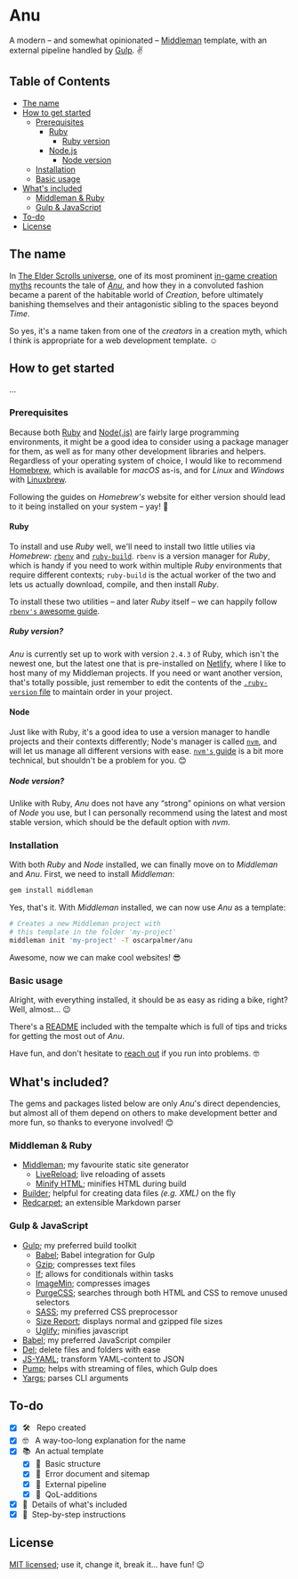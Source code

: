 # Anu

A modern &ndash; and somewhat opinionated &ndash; [Middleman](https://middlemanapp.com) template, with an external pipeline handled by [Gulp](https://gulpjs.com). :v:

## Table of Contents

- [The name](#the-name)
- [How to get started](#how-to-get-started)
  - [Prerequisites](#prerequisites)
    - [Ruby](#ruby)
      - [Ruby version](#ruby-version)
    - [Node.js](#node)
      - [Node version](#node-version)
  - [Installation](#installation)
  - [Basic usage](#basic-usage)
- [What's included](#whats-included)
  - [Middleman & Ruby](#middleman--ruby)
  - [Gulp & JavaScript](#gulp--javascript)
- [To-do](#to-do)
- [License](#license)

## The name

In [The Elder Scrolls universe](https://elderscrolls.bethesda.net), one of its most prominent [in-game creation myths](https://en.uesp.net/wiki/Lore:The_Annotated_Anuad) recounts the tale of _[Anu](https://en.uesp.net/wiki/Lore:Anu)_, and how they in a convoluted fashion became a parent of the habitable world of _Creation_, before ultimately banishing themselves and their antagonistic sibling to the spaces beyond _Time_.

So yes, it's a name taken from one of the _creators_ in a creation myth, which I think is appropriate for a web development template. :relaxed:

## How to get started

…

### Prerequisites

Because both [Ruby](https://www.ruby-lang.org/en/) and [Node(.js)](https://nodejs.org/en/) are fairly large programming environments, it might be a good idea to consider using a package manager for them, as well as for many other development libraries and helpers. Regardless of your operating system of choice, I would like to recommend [Homebrew](https://brew.sh), which is available for _macOS_ as-is, and for _Linux_ and _Windows_ with [Linuxbrew](https://docs.brew.sh/Linuxbrew).

Following the guides on _Homebrew's_ website for either version should lead to it being installed on your system – yay! :beer:

#### Ruby

To install and use _Ruby_ well, we'll need to install two little utilies via _Homebrew_: [`rbenv`](https://github.com/rbenv/rbenv) and [`ruby-build`](https://github.com/rbenv/ruby-build). `rbenv` is a version manager for _Ruby_, which is handy if you need to work within multiple _Ruby_ environments that require different contexts; `ruby-build` is the actual worker of the two and lets us actually download, compile, and then install _Ruby_.

To install these two utilities – and later _Ruby_ itself – we can happily follow [`rbenv's` awesome guide](https://github.com/rbenv/rbenv#installation).

##### Ruby version?

_Anu_ is currently set up to work with version `2.4.3` of Ruby, which isn't the newest one, but the latest one that is pre-installed on [Netlify](https://www.netlify.com), where I like to host many of my Middleman projects. If you need or want another version, that's totally possible, just remember to edit the contents of the [`.ruby-version` file](template/.ruby-version) to maintain order in your project.

#### Node

Just like with Ruby, it's a good idea to use a version manager to handle projects and their contexts differently; Node's manager is called [`nvm`](https://github.com/creationix/nvm), and will let us manage all different versions with ease. [`nvm's` guide](https://github.com/creationix/nvm#installation) is a bit more technical, but shouldn't be a problem for you. :blush:

##### Node version?

Unlike with Ruby, _Anu_ does not have any &ldquo;strong&rdquo; opinions on what version of _Node_ you use, but I can personally recommend using the latest and most stable version, which should be the default option with _nvm_.

### Installation

With both _Ruby_ and _Node_ installed, we can finally move on to _Middleman_ and _Anu_. First, we need to install _Middleman_:

```bash
gem install middleman
```

Yes, that's it. With _Middleman_ installed, we can now use _Anu_ as a template:

```bash
# Creates a new Middleman project with
# this template in the folder 'my-project'
middleman init 'my-project' -T oscarpalmer/anu
```

Awesome, now we can make cool websites! :sunglasses:

### Basic usage

Alright, with everything installed, it should be as easy as riding a bike, right? Well, almost… :wink:

There's a [README](template/README.md) included with the tempalte which is full of tips and tricks for getting the most out of _Anu_.

Have fun, and don't hesitate to [reach out](https://twitter.com/ohpalmer) if you run into problems. 🤓

## What's included?

The gems and packages listed below are only _Anu_'s direct dependencies, but almost all of them depend on others to make development better and more fun, so thanks to everyone involved! :blush:

### Middleman & Ruby

- [Middleman](https://middlemanapp.com); my favourite static site generator
  - [LiveReload](https://rubygems.org/gems/middleman-livereload); live reloading of assets
  - [Minify HTML](https://rubygems.org/gems/middleman-minify-html); minifies HTML during build
- [Builder](https://rubygems.org/gems/builder); helpful for creating data files _(e.g. XML)_ on the fly
- [Redcarpet](https://rubygems.org/gems/redcarpet); an extensible Markdown parser

### Gulp & JavaScript

- [Gulp](https://gulpjs.com); my preferred build toolkit
  - [Babel](https://www.npmjs.com/package/gulp-babel); Babel integration for Gulp
  - [Gzip](https://www.npmjs.com/package/gulp-gzip); compresses text files
  - [If](https://www.npmjs.com/package/gulp-if); allows for conditionals within tasks
  - [ImageMin](https://www.npmjs.com/package/gulp-imagemin); compresses images
  - [PurgeCSS](https://www.npmjs.com/package/gulp-purgecss); searches through both HTML and CSS to remove unused selectors
  - [SASS](https://www.npmjs.com/package/gulp-sass); my preferred CSS preprocessor
  - [Size Report](https://www.npmjs.com/package/gulp-sizereport); displays normal and gzipped file sizes
  - [Uglify](https://www.npmjs.com/package/gulp-uglify); minifies javascript
- [Babel](https://babeljs.io); my preferred JavaScript compiler
- [Del](https://www.npmjs.com/package/del); delete files and folders with ease
- [JS-YAML](https://www.npmjs.com/package/js-yaml); transform YAML-content to JSON
- [Pump](https://www.npmjs.com/package/pump); helps with streaming of files, which Gulp does
- [Yargs](https://www.npmjs.com/package/yargs); parses CLI arguments

## To-do

- [x] 🛠 &nbsp;&nbsp;Repo created
- [x] 🤓 &nbsp;&nbsp;A way-too-long explanation for the name
- [x] :books:&nbsp;&nbsp;An actual template
  - [x] :green_book:&nbsp;&nbsp;Basic structure
  - [x] :closed_book:&nbsp;&nbsp;Error document and sitemap
  - [x] :blue_book:&nbsp;&nbsp;External pipeline
  - [x] :orange_book:&nbsp;&nbsp;QoL-additions
- [x] :pencil:&nbsp;&nbsp;Details of what's included
- [x] :book:&nbsp;&nbsp;Step-by-step instructions

## License

[MIT licensed](LICENSE); use it, change it, break it… have fun! :wink:
